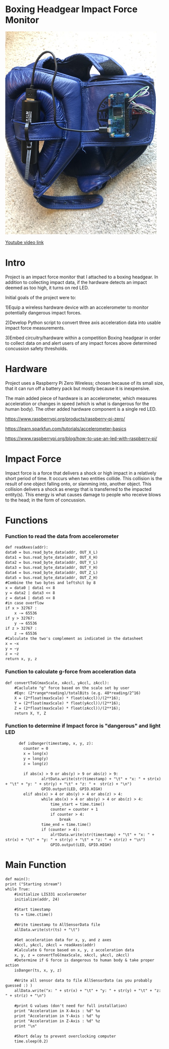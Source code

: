 # Boxing Headgear Impact Force Monitor

![Image](https://github.com/meronrudy/Boxing/blob/master/1a.jpg)

[Youtube video link](https://youtu.be/L9z6fRinnuc)
# Intro
Project is an impact force monitor that I attached to a boxing headgear.
In addition to collecting impact data, if the hardware detects an impact deemed as too high, it turns on red LED.

Initial goals of the project were to:

1)Equip a wireless hardware device with an accelerometer to monitor potentially dangerous impact forces.

2)Develop Python script to convert three axis acceleration data into usable impact force measurements.

3)Embed circuitry/hardware within a competition Boxing headgear in order to collect data on and alert users of any impact forces above determined concussion safety thresholds.
# Hardware
Project uses a Raspberry Pi Zero Wireless; chosen because of its small size, that it can run off a battery pack but mostly because it is inexpensive.

The main added piece of hardware is an accelerometer, which measures acceleration or changes in speed (which is what is dangerous for the human body).  The other added hardware component is a single red LED.

https://www.raspberrypi.org/products/raspberry-pi-zero/

https://learn.sparkfun.com/tutorials/accelerometer-basics

https://www.raspberrypi.org/blog/how-to-use-an-led-with-raspberry-pi/
# Impact Force
Impact force is a force that delivers a shock or high impact in a relatively short period of time. It occurs when two entities collide. This collision is the result of one object falling onto, or slamming into, another object. This collision delivers a shock as energy that is transferred to the impacted entity(s). This energy is what causes damage to people who receive blows to the head; in the form of concussion.

# Functions

### Function to read the data from accelerometer

    def readAxes(addr):
    data0 = bus.read_byte_data(addr, OUT_X_L)
    data1 = bus.read_byte_data(addr, OUT_X_H)
    data2 = bus.read_byte_data(addr, OUT_Y_L)
    data3 = bus.read_byte_data(addr, OUT_Y_H)
    data4 = bus.read_byte_data(addr, OUT_Z_L)
    data5 = bus.read_byte_data(addr, OUT_Z_H)
    #Combine the two bytes and leftshit by 8
    x = data0 | data1 << 8
    y = data2 | data3 << 8
    z = data4 | data5 << 8
    #in case overflow
    if x > 32767 :
        x -= 65536
    if y > 32767:
        y -= 65536
    if z > 32767 :
        z -= 65536
    #Calculate the two's complement as indicated in the datasheet
    x = ~x
    y = ~y
    z = ~z
    return x, y, z

### Function to calculate g-force from acceleration data
    def convertToG(maxScale, xAccl, yAccl, zAccl):
        #Caclulate "g" force based on the scale set by user
        #Eqn: (2*range*reading)/totalBits (e.g. 48*reading/2^16)
        X = (2*float(maxScale) * float(xAccl))/(2**16);
        Y = (2*float(maxScale) * float(yAccl))/(2**16);
        Z = (2*float(maxScale) * float(zAccl))/(2**16);
        return X, Y, Z

### Function to determine if Impact force is "dangerous" and light LED
          def isDanger(timestamp, x, y, z):
            counter = 0
            x = long(x)
            y = long(y)
            z = long(z)

            if abs(x) > 9 or abs(y) > 9 or abs(z) > 9:
                    alrtData.write(str(timestamp) + "\t" + "x: " + str(x) + "\t" + "y: " + str(y) + "\t" + "z: " +  str(z) + "\n")         
                    GPIO.output(LED, GPIO.HIGH)
            elif abs(x) > 4 or abs(y) > 4 or abs(z) > 4:
                    while abs(x) > 4 or abs(y) > 4 or abs(z) > 4:
                        time_start = time.time()
                        counter = counter + 1
                        if counter > 4:
                            break
                    time_end = time.time()
                    if (counter > 4):
                        alrtData.write(str(timestamp) + "\t" + "x: " + str(x) + "\t" + "y: " + str(y) + "\t" + "z: " + str(z) + "\n")
                        GPIO.output(LED, GPIO.HIGH)

# Main Function
    def main():
    print ("Starting stream")
    while True:
        #initialize LIS331 accelerometer
        initialize(addr, 24)

        #Start timestamp
        ts = time.ctime()

        #Write timestamp to AllSensorData file
        allData.write(str(ts) + "\t")

        #Get acceleration data for x, y, and z axes
        xAccl, yAccl, zAccl = readAxes(addr)
        #Calculate G force based on x, y, z acceleration data
        x, y, z = convertToG(maxScale, xAccl, yAccl, zAccl)
        #Determine if G force is dangerous to human body & take proper action
        isDanger(ts, x, y, z)

        #Write all sensor data to file AllSensorData (as you probably guessed :) )
        allData.write("x: " + str(x) + "\t" + "y: " + str(y) + "\t" + "z: " + str(z) + "\n")

        #print G values (don't need for full installation)
        print "Acceleration in X-Axis : %d" %x
        print "Acceleration in Y-Axis : %d" %y
        print "Acceleration in Z-Axis : %d" %z
        print "\n"

        #Short delay to prevent overclocking computer
        time.sleep(0.2)
